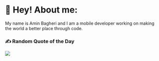 # 👋 Hey! About me:
My name is Amin Bagheri and I am a mobile developer working on making the world a better place through code.

### ✍️ Random Quote of the Day
![](https://quotes-github-readme.vercel.app/api?type=horizontal&theme=gruvbox)
